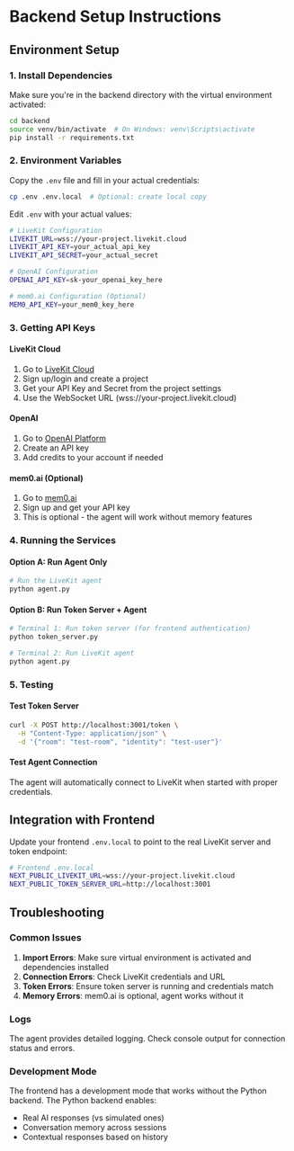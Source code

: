 # Backend Setup Instructions

## Environment Setup

### 1. Install Dependencies

Make sure you're in the backend directory with the virtual environment activated:

```bash
cd backend
source venv/bin/activate  # On Windows: venv\Scripts\activate
pip install -r requirements.txt
```

### 2. Environment Variables

Copy the `.env` file and fill in your actual credentials:

```bash
cp .env .env.local  # Optional: create local copy
```

Edit `.env` with your actual values:

```bash
# LiveKit Configuration
LIVEKIT_URL=wss://your-project.livekit.cloud
LIVEKIT_API_KEY=your_actual_api_key
LIVEKIT_API_SECRET=your_actual_secret

# OpenAI Configuration
OPENAI_API_KEY=sk-your_openai_key_here

# mem0.ai Configuration (Optional)
MEM0_API_KEY=your_mem0_key_here
```

### 3. Getting API Keys

#### LiveKit Cloud
1. Go to [LiveKit Cloud](https://cloud.livekit.io/)
2. Sign up/login and create a project
3. Get your API Key and Secret from the project settings
4. Use the WebSocket URL (wss://your-project.livekit.cloud)

#### OpenAI
1. Go to [OpenAI Platform](https://platform.openai.com/api-keys)
2. Create an API key
3. Add credits to your account if needed

#### mem0.ai (Optional)
1. Go to [mem0.ai](https://mem0.ai/)
2. Sign up and get your API key
3. This is optional - the agent will work without memory features

### 4. Running the Services

#### Option A: Run Agent Only
```bash
# Run the LiveKit agent
python agent.py
```

#### Option B: Run Token Server + Agent
```bash
# Terminal 1: Run token server (for frontend authentication)
python token_server.py

# Terminal 2: Run LiveKit agent
python agent.py
```

### 5. Testing

#### Test Token Server
```bash
curl -X POST http://localhost:3001/token \
  -H "Content-Type: application/json" \
  -d '{"room": "test-room", "identity": "test-user"}'
```

#### Test Agent Connection
The agent will automatically connect to LiveKit when started with proper credentials.

## Integration with Frontend

Update your frontend `.env.local` to point to the real LiveKit server and token endpoint:

```bash
# Frontend .env.local
NEXT_PUBLIC_LIVEKIT_URL=wss://your-project.livekit.cloud
NEXT_PUBLIC_TOKEN_SERVER_URL=http://localhost:3001
```

## Troubleshooting

### Common Issues

1. **Import Errors**: Make sure virtual environment is activated and dependencies installed
2. **Connection Errors**: Check LiveKit credentials and URL
3. **Token Errors**: Ensure token server is running and credentials match
4. **Memory Errors**: mem0.ai is optional, agent works without it

### Logs

The agent provides detailed logging. Check console output for connection status and errors.

### Development Mode

The frontend has a development mode that works without the Python backend. The Python backend enables:
- Real AI responses (vs simulated ones)
- Conversation memory across sessions
- Contextual responses based on history